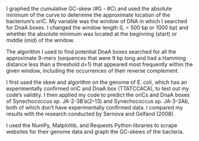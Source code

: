 I graphed the cumulative GC-skew (#G - #C) and used the absolute minimum of the curve to determine the approximate location of the bacterium’s oriC. My variable was the window of DNA in which I searched for DnaA boxes. I changed the window length (L = 500 bp or 1000 bp) and whether the absolute minimum was located at the beginning (start) or middle (mid) of the window.

The algorithm I used to find potential DnaA boxes searched for all the approximate 9-mers (sequences that were 9 bp long and had a Hamming distance less than a threshold d=1) that appeared most frequently within the given window, including the occurrences of their reverse complement.

I first used the skew and algorithm on the genome of E. coli, which has an experimentally confirmed oriC and DnaA box (TTATCCACA), to test out my code’s validity. I then applied my code to predict the oriCs and DnaA boxes of Synechococcus sp. JA-2-3B’a(2–13) and Synechococcus sp. JA-3-3Ab, both of which don’t have experimentally confirmed data. I compared my results with the research conducted by Sernova and Gelfand (2008). 

I used the NumPy, Matplotlib, and Requests Python libraries to scrape websites for their genome data and graph the GC-skews of the bacteria.
